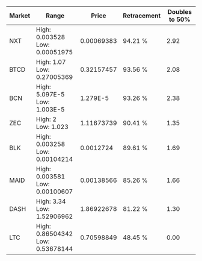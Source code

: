 | Market | Range | Price| Retracement | Doubles to 50% |
| --- | --- | --- | --- | --- |
| NXT | High: 0.003528<br />Low: 0.00051975 | 0.00069383 | 94.21 % | 2.92 |
| BTCD | High: 1.07<br />Low: 0.27005369 | 0.32157457 | 93.56 % | 2.08 |
| BCN | High: 5.097E-5<br />Low: 1.003E-5 | 1.279E-5 | 93.26 % | 2.38 |
| ZEC | High: 2<br />Low: 1.023 | 1.11673739 | 90.41 % | 1.35 |
| BLK | High: 0.003258<br />Low: 0.00104214 | 0.0012724 | 89.61 % | 1.69 |
| MAID | High: 0.003581<br />Low: 0.00100607 | 0.00138566 | 85.26 % | 1.66 |
| DASH | High: 3.34<br />Low: 1.52906962 | 1.86922678 | 81.22 % | 1.30 |
| LTC | High: 0.86504342<br />Low: 0.53678144 | 0.70598849 | 48.45 % | 0.00 |
